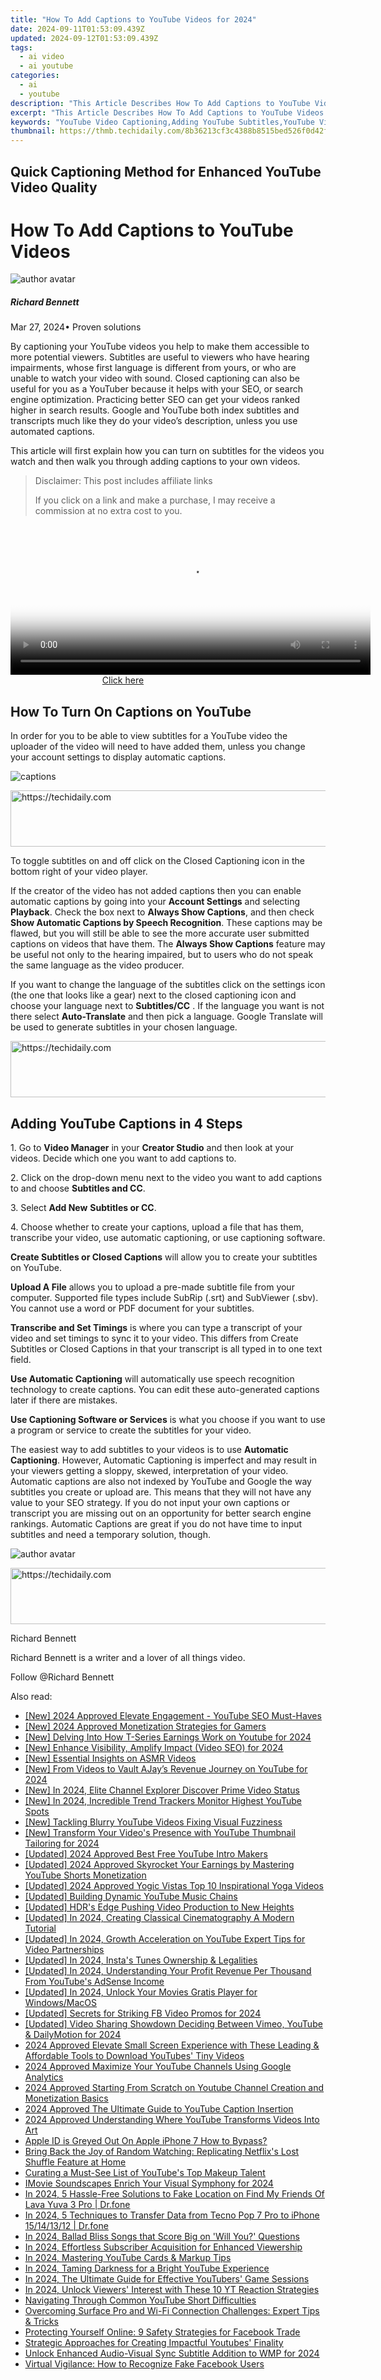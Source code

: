 ```yaml
---
title: "How To Add Captions to YouTube Videos for 2024"
date: 2024-09-11T01:53:09.439Z
updated: 2024-09-12T01:53:09.439Z
tags:
  - ai video
  - ai youtube
categories:
  - ai
  - youtube
description: "This Article Describes How To Add Captions to YouTube Videos for 2024"
excerpt: "This Article Describes How To Add Captions to YouTube Videos for 2024"
keywords: "YouTube Video Captioning,Adding YouTube Subtitles,YouTube Video Description Edit,YouTube Titles with Captions,Enhance YouTube Video Accessibility,YouTube Caption Addition Guide,Effective YouTube Subtitles Strategy"
thumbnail: https://thmb.techidaily.com/8b36213cf3c4388b8515bed526f0d42f540b1ba9bd34731fb80416cf28c2a508.jpg
---
```


## Quick Captioning Method for Enhanced YouTube Video Quality

# How To Add Captions to YouTube Videos

![author avatar](https://images.wondershare.com/filmora/article-images/richard-bennett.jpg)

##### Richard Bennett

 Mar 27, 2024• Proven solutions

By captioning your YouTube videos you help to make them accessible to more potential viewers. Subtitles are useful to viewers who have hearing impairments, whose first language is different from yours, or who are unable to watch your video with sound. Closed captioning can also be useful for you as a YouTuber because it helps with your SEO, or search engine optimization. Practicing better SEO can get your videos ranked higher in search results. Google and YouTube both index subtitles and transcripts much like they do your video’s description, unless you use automated captions.

This article will first explain how you can turn on subtitles for the videos you watch and then walk you through adding captions to your own videos.


>  Disclaimer: This post includes affiliate links
>
>  If you click on a link and make a purchase, I may receive a commission at no extra cost to you.
>







<!-- affiliate ads begin -->
<span id="1982457">
					<video width="576" height="240" style="cursor:pointer"
           poster="//a.impactradius-go.com/display-clicktoplayimage/1982457.png"
           onclick="if(!this.playClicked){this.play();this.setAttribute('controls',true);this.playClicked=true;}">
	   <source src="//a.impactradius-go.com/display-ad/22993-1982457">
	   <img src="//a.impactradius-go.com/display-clicktoplayimage/1982457.png" style="border: none; height: 100%; width: 100%; object-fit: contain">
	</video>
	<div style="width:360px;text-align:center"><a href="javascript:window.open(decodeURIComponent('https%3A%2F%2Fhomestyler.sjv.io%2Fc%2F5597632%2F1982457%2F22993'), '_blank');void(0);">Click here</a></div>
</span>
<img height="0" width="0" src="https://imp.pxf.io/i/5597632/1982457/22993" style="position:absolute;visibility:hidden;" border="0" />
<!-- affiliate ads end -->




## How To Turn On Captions on YouTube

In order for you to be able to view subtitles for a YouTube video the uploader of the video will need to have added them, unless you change your account settings to display automatic captions.

![captions](https://images.wondershare.com/filmora/article-images/captions-how-to-turn-on.JPG)





<!-- affiliate ads begin -->
<a href="https://appsumo.8odi.net/c/5597632/2137380/7443" target="_top" id="2137380">
  <img src="//a.impactradius-go.com/display-ad/7443-2137380" border="0" alt="https://techidaily.com" width="728" height="90"/>
</a>
<img height="0" width="0" src="https://appsumo.8odi.net/i/5597632/2137380/7443" style="position:absolute;visibility:hidden;" border="0" />
<!-- affiliate ads end -->




To toggle subtitles on and off click on the Closed Captioning icon in the bottom right of your video player.

If the creator of the video has not added captions then you can enable automatic captions by going into your **Account Settings** and selecting **Playback**. Check the box next to **Always Show Captions**, and then check   **Show Automatic Captions by Speech Recognition**. These captions may be flawed, but you will still be able to see the more accurate user submitted captions on videos that have them. The **Always Show Captions** feature may be useful not only to the hearing impaired, but to users who do not speak the same language as the video producer.

If you want to change the language of the subtitles click on the settings icon (the one that looks like a gear) next to the closed captioning icon and choose your language next to   **Subtitles/CC** . If the language you want is not there select **Auto-Translate**  and then pick a language. Google Translate will be used to generate subtitles in your chosen language.





<!-- affiliate ads begin -->
<a href="https://appsumo.8odi.net/c/5597632/2118325/7443" target="_top" id="2118325">
  <img src="//a.impactradius-go.com/display-ad/7443-2118325" border="0" alt="https://techidaily.com" width="728" height="90"/>
</a>
<img height="0" width="0" src="https://appsumo.8odi.net/i/5597632/2118325/7443" style="position:absolute;visibility:hidden;" border="0" />
<!-- affiliate ads end -->




## Adding YouTube Captions in 4 Steps

1\. Go to **Video Manager** in your **Creator Studio** and then look at your videos. Decide which one you want to add captions to.

2\. Click on the drop-down menu next to the video you want to add captions to and choose **Subtitles and CC**.

3\. Select **Add New** **Subtitles or CC**.

4\. Choose whether to create your captions, upload a file that has them, transcribe your video, use automatic captioning, or use captioning software.

**Create Subtitles or Closed Captions** will allow you to create your subtitles on YouTube.

**Upload A File** allows you to upload a pre-made subtitle file from your computer. Supported file types include SubRip (.srt) and SubViewer (.sbv). You cannot use a word or PDF document for your subtitles.

**Transcribe and Set Timings** is where you can type a transcript of your video and set timings to sync it to your video. This differs from Create Subtitles or Closed Captions in that your transcript is all typed in to one text field.

**Use Automatic Captioning** will automatically use speech recognition technology to create captions. You can edit these auto-generated captions later if there are mistakes.

**Use Captioning Software or Services** is what you choose if you want to use a program or service to create the subtitles for your video.

The easiest way to add subtitles to your videos is to use **Automatic Captioning**. However, Automatic Captioning is imperfect and may result in your viewers getting a sloppy, skewed, interpretation of your video. Automatic captions are also not indexed by YouTube and Google the way subtitles you create or upload are. This means that they will not have any value to your SEO strategy. If you do not input your own captions or transcript you are missing out on an opportunity for better search engine rankings. Automatic Captions are great if you do not have time to input subtitles and need a temporary solution, though.

![author avatar](https://images.wondershare.com/filmora/article-images/richard-bennett.jpg)





<!-- affiliate ads begin -->
<a href="https://appsumo.8odi.net/c/5597632/2132162/7443" target="_top" id="2132162">
  <img src="//a.impactradius-go.com/display-ad/7443-2132162" border="0" alt="https://techidaily.com" width="728" height="90"/>
</a>
<img height="0" width="0" src="https://appsumo.8odi.net/i/5597632/2132162/7443" style="position:absolute;visibility:hidden;" border="0" />
<!-- affiliate ads end -->




Richard Bennett

Richard Bennett is a writer and a lover of all things video.

Follow @Richard Bennett


<ins class="adsbygoogle"
     style="display:block"
     data-ad-format="autorelaxed"
     data-ad-client="ca-pub-7571918770474297"
     data-ad-slot="1223367746"></ins>



<ins class="adsbygoogle"
     style="display:block"
     data-ad-client="ca-pub-7571918770474297"
     data-ad-slot="8358498916"
     data-ad-format="auto"
     data-full-width-responsive="true"></ins>





<span class="atpl-alsoreadstyle">Also read:</span>
<div><ul>
<li><a href="https://youtube-docs.techidaily.com/024-approved-elevate-engagement-youtube-seo-must-haves/"><u>[New] 2024 Approved Elevate Engagement - YouTube SEO Must-Haves</u></a></li>
<li><a href="https://youtube-tips.techidaily.com/024-approved-monetization-strategies-for-gamers/"><u>[New] 2024 Approved Monetization Strategies for Gamers</u></a></li>
<li><a href="https://youtube-zero.techidaily.com/elving-into-how-t-series-earnings-work-on-youtube-for-2024/"><u>[New] Delving Into How T-Series Earnings Work on Youtube for 2024</u></a></li>
<li><a href="https://youtube-zero.techidaily.com/nhance-visibility-amplify-impact-video-seo-for-2024/"><u>[New] Enhance Visibility, Amplify Impact (Video SEO) for 2024</u></a></li>
<li><a href="https://youtube-zero.techidaily.com/ssential-insights-on-asmr-videos/"><u>[New] Essential Insights on ASMR Videos</u></a></li>
<li><a href="https://youtube-zero.techidaily.com/rom-videos-to-vault-ajays-revenue-journey-on-youtube-for-2024/"><u>[New] From Videos to Vault AJay’s Revenue Journey on YouTube for 2024</u></a></li>
<li><a href="https://youtube-zero.techidaily.com/n-2024-elite-channel-explorer-discover-prime-video-status/"><u>[New] In 2024, Elite Channel Explorer Discover Prime Video Status</u></a></li>
<li><a href="https://youtube-zero.techidaily.com/n-2024-incredible-trend-trackers-monitor-highest-youtube-spots/"><u>[New] In 2024, Incredible Trend Trackers Monitor Highest YouTube Spots</u></a></li>
<li><a href="https://facebook-video-recording.techidaily.com/new-tackling-blurry-youtube-videos-fixing-visual-fuzziness/"><u>[New] Tackling Blurry YouTube Videos Fixing Visual Fuzziness</u></a></li>
<li><a href="https://youtube-zero.techidaily.com/ransform-your-videos-presence-with-youtube-thumbnail-tailoring-for-2024/"><u>[New] Transform Your Video's Presence with YouTube Thumbnail Tailoring for 2024</u></a></li>
<li><a href="https://youtube-zero.techidaily.com/ed-2024-approved-best-free-youtube-intro-makers/"><u>[Updated] 2024 Approved Best Free YouTube Intro Makers</u></a></li>
<li><a href="https://youtube-zero.techidaily.com/ed-2024-approved-skyrocket-your-earnings-by-mastering-youtube-shorts-monetization/"><u>[Updated] 2024 Approved Skyrocket Your Earnings by Mastering YouTube Shorts Monetization</u></a></li>
<li><a href="https://youtube-zero.techidaily.com/ed-2024-approved-yogic-vistas-top-10-inspirational-yoga-videos/"><u>[Updated] 2024 Approved Yogic Vistas Top 10 Inspirational Yoga Videos</u></a></li>
<li><a href="https://youtube-zero.techidaily.com/ed-building-dynamic-youtube-music-chains/"><u>[Updated] Building Dynamic YouTube Music Chains</u></a></li>
<li><a href="https://some-techniques.techidaily.com/updated-hdrs-edge-pushing-video-production-to-new-heights/"><u>[Updated] HDR's Edge Pushing Video Production to New Heights</u></a></li>
<li><a href="https://youtube-zero.techidaily.com/ed-in-2024-creating-classical-cinematography-a-modern-tutorial/"><u>[Updated] In 2024, Creating Classical Cinematography A Modern Tutorial</u></a></li>
<li><a href="https://youtube-zero.techidaily.com/ed-in-2024-growth-acceleration-on-youtube-expert-tips-for-video-partnerships/"><u>[Updated] In 2024, Growth Acceleration on YouTube Expert Tips for Video Partnerships</u></a></li>
<li><a href="https://instagram-video-recordings.techidaily.com/updated-in-2024-instas-tunes-ownership-and-legalities/"><u>[Updated] In 2024, Insta's Tunes Ownership & Legalities</u></a></li>
<li><a href="https://youtube-zero.techidaily.com/ed-in-2024-understanding-your-profit-revenue-per-thousand-from-youtubes-adsense-income/"><u>[Updated] In 2024, Understanding Your Profit Revenue Per Thousand From YouTube's AdSense Income</u></a></li>
<li><a href="https://vp-tips.techidaily.com/updated-in-2024-unlock-your-movies-gratis-player-for-windowsmacos/"><u>[Updated] In 2024, Unlock Your Movies Gratis Player for Windows/MacOS</u></a></li>
<li><a href="https://facebook-clips.techidaily.com/updated-secrets-for-striking-fb-video-promos-for-2024/"><u>[Updated] Secrets for Striking FB Video Promos for 2024</u></a></li>
<li><a href="https://youtube-lab.techidaily.com/ed-video-sharing-showdown-deciding-between-vimeo-youtube-and-dailymotion-for-2024/"><u>[Updated] Video Sharing Showdown Deciding Between Vimeo, YouTube & DailyMotion for 2024</u></a></li>
<li><a href="https://youtube-zero.techidaily.com/approved-elevate-small-screen-experience-with-these-leading-and-affordable-tools-to-download-youtubes-tiny-videos/"><u>2024 Approved Elevate Small Screen Experience with These Leading & Affordable Tools to Download YouTubes' Tiny Videos</u></a></li>
<li><a href="https://youtube-zero.techidaily.com/approved-maximize-your-youtube-channels-using-google-analytics/"><u>2024 Approved Maximize Your YouTube Channels Using Google Analytics</u></a></li>
<li><a href="https://youtube-zero.techidaily.com/approved-starting-from-scratch-on-youtube-channel-creation-and-monetization-basics/"><u>2024 Approved Starting From Scratch on Youtube Channel Creation and Monetization Basics</u></a></li>
<li><a href="https://youtube-zero.techidaily.com/approved-the-ultimate-guide-to-youtube-caption-insertion/"><u>2024 Approved The Ultimate Guide to YouTube Caption Insertion</u></a></li>
<li><a href="https://youtube-zero.techidaily.com/approved-understanding-where-youtube-transforms-videos-into-art/"><u>2024 Approved Understanding Where YouTube Transforms Videos Into Art</u></a></li>
<li><a href="https://apple-account.techidaily.com/apple-id-is-greyed-out-on-apple-iphone-7-how-to-bypass-by-drfone-ios/"><u>Apple ID is Greyed Out On Apple iPhone 7 How to Bypass?</u></a></li>
<li><a href="https://media-tips.techidaily.com/bring-back-the-joy-of-random-watching-replicating-netflixs-lost-shuffle-feature-at-home/"><u>Bring Back the Joy of Random Watching: Replicating Netflix's Lost Shuffle Feature at Home</u></a></li>
<li><a href="https://youtube-zero.techidaily.com/ing-a-must-see-list-of-youtubes-top-makeup-talent/"><u>Curating a Must-See List of YouTube's Top Makeup Talent</u></a></li>
<li><a href="https://some-techniques.techidaily.com/imovie-soundscapes-enrich-your-visual-symphony-for-2024/"><u>IMovie Soundscapes Enrich Your Visual Symphony for 2024</u></a></li>
<li><a href="https://change-location.techidaily.com/in-2024-5-hassle-free-solutions-to-fake-location-on-find-my-friends-of-lava-yuva-3-pro-drfone-by-drfone-virtual-android/"><u>In 2024, 5 Hassle-Free Solutions to Fake Location on Find My Friends Of Lava Yuva 3 Pro | Dr.fone</u></a></li>
<li><a href="https://android-transfer.techidaily.com/in-2024-5-techniques-to-transfer-data-from-tecno-pop-7-pro-to-iphone-15141312-drfone-by-drfone-transfer-from-android-transfer-from-android/"><u>In 2024, 5 Techniques to Transfer Data from Tecno Pop 7 Pro to iPhone 15/14/13/12 | Dr.fone</u></a></li>
<li><a href="https://extra-hints.techidaily.com/in-2024-ballad-bliss-songs-that-score-big-on-will-you-questions/"><u>In 2024, Ballad Bliss Songs that Score Big on 'Will You?' Questions</u></a></li>
<li><a href="https://youtube-zero.techidaily.com/24-effortless-subscriber-acquisition-for-enhanced-viewership/"><u>In 2024, Effortless Subscriber Acquisition for Enhanced Viewership</u></a></li>
<li><a href="https://youtube-zero.techidaily.com/24-mastering-youtube-cards-and-markup-tips/"><u>In 2024, Mastering YouTube Cards & Markup Tips</u></a></li>
<li><a href="https://youtube-zero.techidaily.com/24-taming-darkness-for-a-bright-youtube-experience/"><u>In 2024, Taming Darkness for a Bright YouTube Experience</u></a></li>
<li><a href="https://youtube-zero.techidaily.com/24-the-ultimate-guide-for-effective-youtubers-game-sessions/"><u>In 2024, The Ultimate Guide for Effective YouTubers' Game Sessions</u></a></li>
<li><a href="https://youtube-zero.techidaily.com/24-unlock-viewers-interest-with-these-10-yt-reaction-strategies/"><u>In 2024, Unlock Viewers' Interest with These 10 YT Reaction Strategies</u></a></li>
<li><a href="https://youtube-zero.techidaily.com/ating-through-common-youtube-short-difficulties/"><u>Navigating Through Common YouTube Short Difficulties</u></a></li>
<li><a href="https://tech-renaissance.techidaily.com/overcoming-surface-pro-and-wi-fi-connection-challenges-expert-tips-and-tricks/"><u>Overcoming Surface Pro and Wi-Fi Connection Challenges: Expert Tips & Tricks</u></a></li>
<li><a href="https://facebook.techidaily.com/protecting-yourself-online-9-safety-strategies-for-facebook-trade/"><u>Protecting Yourself Online: 9 Safety Strategies for Facebook Trade</u></a></li>
<li><a href="https://youtube-zero.techidaily.com/egic-approaches-for-creating-impactful-youtubes-finality/"><u>Strategic Approaches for Creating Impactful Youtubes' Finality</u></a></li>
<li><a href="https://vp-tips.techidaily.com/unlock-enhanced-audio-visual-sync-subtitle-addition-to-wmp-for-2024/"><u>Unlock Enhanced Audio-Visual Sync Subtitle Addition to WMP for 2024</u></a></li>
<li><a href="https://facebook.techidaily.com/virtual-vigilance-how-to-recognize-fake-facebook-users/"><u>Virtual Vigilance: How to Recognize Fake Facebook Users</u></a></li>
</ul></div>




